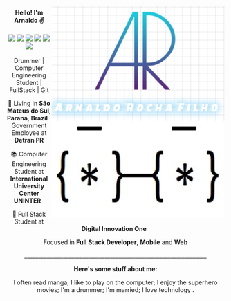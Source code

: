 </h4> 
<p align="left">
  <img src="https://github.com/arnaldorocha/arnaldorocha/blob/master/.github/assets/opa.jpg" width="400" align="right" />
</p>
  <h4 align="center">
  Hello! I'm Arnaldo ✌️
    </h4>
</p>
<p align="center">
<a 
   href="http://api.whatsapp.com/send?1=pt_BR&phone=5542988297314" 
   alt="WhatsApp"
   target="blank" 
   >  
  <img src="https://img.shields.io/badge/-Whatsapp-4CA143?style=flat-square&labelColor=4CA143&logo=whatsapp&logoColor=white&link" />
  </a>
  <a href="mailto:arnaldorochafilho@gmail.com"
     alt="https://mail.google.com"
     target="blank"
     >
  </a>
  <a
     href="https://www.linkedin.com/in/arnaldo-rocha-filho-52ba03163/"
     alt="LinkedIn"
     Target="blank"
     >
    <img src="https://img.shields.io/badge/-LinkedIn-blue?style=flat-square&logo=Linkedin&logoColor=white&link" />
  </a>
  <a
     href="https://github.com/arnaldorocha"
     alt="GitHub"
     target="blank"
     >
    <img src="https://img.shields.io/badge/-Github-000?style=flat-square&logo=Github&logoColor=white&link" />
  </a>
    <a
    href="https://www.facebook.com/supernaldo/" 
    alt="Facebook"
    target="blank"
  >
    <img src="https://img.shields.io/badge/-Facebook-006?style=flat-square&logo=Facebook&logoColor=white&link" />
  </a>
  <a
    href="https://www.instagram.com/arnaldorochafilho" 
    alt="Instagram"
    target="blank"
       >
    <img src="https://img.shields.io/badge/-Instagram-993399?style=flat-square&logo=Instagram&logoColor=white&link" />
  </a>
    <a
    href="mailto:arnaldorochafilho@gmail.com" 
    alt="Gmail"
    target="blank"
  >
    <img src="https://img.shields.io/badge/-Gmail-c14438?style=flat-square&logo=Gmail&logoColor=white&link=mailto:arnaldorochafilho@gmail.com" />
  </a>
     
   </p>
</p>
<p align="center">
 Drummer | Computer Engineering Student | FullStack | Git
<p align="center">
💼 Living in <b>São Mateus do Sul</b>, <b>Paraná</b>, <b>Brazil</b> &nbsp;  Government Employee at <b> Detran PR </b>
<p align="center">
📚 Computer Engineering Student at <b>International University Center UNINTER</b> &nbsp; 
</p>
<p align="center">
🚀 Full Stack Student at <b>Digital Innovation One </b> &nbsp; 
</p>
<p align="center">
 Focused in <b>Full Stack Developer</b>, <b>Mobile</b> and <b>Web</b>
   </p>  
   </p>
<p align="center">
__________________________________________________________________
   </p>        
  <p
  <p align="center">
  <b>Here's some stuff about me:</b> 
  </p>
  <p
  <p align="center">
  I often read manga; I like to play on the computer; I enjoy the superhero movies; I'm a drummer;  I'm married; I love technology .
  
   

